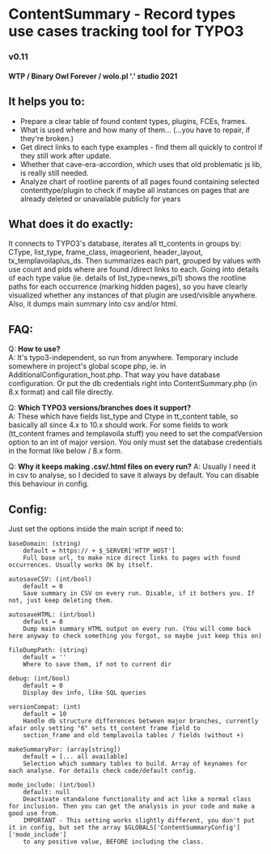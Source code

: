 
# ContentSummary - Record types use cases tracking tool for TYPO3
### v0.11
#### WTP / Binary Owl Forever / wolo.pl '.' studio 2021


## It helps you to:

- Prepare a clear table of found content types, plugins, FCEs, frames.
- What is used where and how many of them... (...you have to repair, if they're broken.)
- Get direct links to each type examples - find them all quickly to control if they still work after update.
- Whether that cave-era-accordion, which uses that old problematic js lib, is really still needed.
- Analyze chart of rootline parents of all pages found containing selected contenttype/plugin to check if
  maybe all instances on pages that are already deleted or unavailable publicly for years  


## What does it do exactly:

It connects to TYPO3's database, iterates all tt_contents in groups by:  
CType, list_type, frame_class, imageorient, header_layout, tx_templavoilaplus_ds.
Then summarizes each part, grouped by values with use count and pids where are found /direct links to each.
Going into details of each type value (ie. details of list_type=news_pi1) shows the rootline paths for each
occurrence (marking hidden pages), so you have clearly visualized whether any instances of that plugin are
used/visible anywhere.
Also, it dumps main summary into csv and/or html.


## FAQ:

  Q: **How to use?**  
  A: It's typo3-independent, so run from anywhere. Temporary include somewhere in project's global scope php, ie.
     in AdditionalConfiguration_host.php. That way you have database configuration. Or put the db credentials 
     right into ContentSummary.php (in 8.x format) and call file directly.

  Q: **Which TYPO3 versions/branches does it support?**  
  A: These which have fields list_type and Ctype in tt_content table, so basically all since 4.x to 10.x should work.
	 For some fields to work (tt_content frames and templavoila stuff) you need to set the compatVersion option to
	 an int of major version. You only must set the database credentials in the format like below / 8.x form.  

  Q: **Why it keeps making .csv/.html files on every run?** 
  A: Usually I need it in csv to analyse, so I decided to save it always by default. You can disable this behaviour
     in config.


## Config:

Just set the options inside the main script if need to:

    baseDomain: (string)
        default = https:// + $_SERVER['HTTP_HOST']
        Full base url, to make nice direct links to pages with found occurrences. Usually works OK by itself.

    autosaveCSV: (int/bool)
        default = 0
        Save summary in CSV on every run. Disable, if it bothers you. If not, just keep deleting them. 

    autosaveHTML: (int/bool)
        default = 0
        Dump main summary HTML output on every run. (You will come back here anyway to check something you forgot, so maybe just keep this on) 

    fileDumpPath: (string)
        default = ''
        Where to save them, if not to current dir

    debug: (int/bool)
        default = 0
        Display dev info, like SQL queries

	versionCompat: (int)
		default = 10
		Handle db structure differences between major branches, currently afair only setting "6" sets tt_content frame field to 
		section_frame and old templavoila tables / fields (without +)

	makeSummaryFor: (array[string])
		default = [... all available]
		Selection which summary tables to build. Array of keynames for each analyse. For details check code/default config.

	mode_include: (int/bool)
		default: null
		Deactivate standalone functionality and act like a normal class for inclusion. Then you can get the analysis in your code and make a good use from.
		IMPORTANT - This setting works slightly different, you don't put it in config, but set the array $GLOBALS['ContentSummaryConfig']['mode_include']
		to any positive value, BEFORE including the class.



